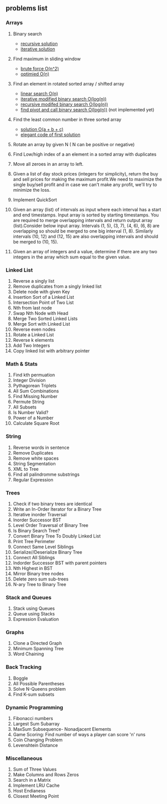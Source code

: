 ## problems list

### Arrays

1. Binary search
    - [recursive solution](ruby/1.1.rb) 
    - [iterative solution](ruby/1.2.rb)

2. Find maximum in sliding window
    - [brute force O(n^2)](ruby/2.1.rb)
    - [optimied O(n)](ruby/2.2.rb)

3. Find an element in rotated sorted array / shifted array
    - [linear search O(n)](ruby/3.1.rb)
    - [iterative modified binary search O(log(n))](ruby/3.2.rb)
    - [recursive modifed binary search O(log(n))](ruby/3.3.rb)
    - [find pivot and call binary search O(log(n))](ruby/3.4.rb) (not implemented yet)

4. Find the least common number in three sorted array
    - [solution O(a + b + c)](ruby/4.1.rb)
    - [elegant code of first solution](ruby/4.2.rb)

5. Rotate an array by given N ( N can be positive or negative)
6. Find Low/high index of a an element in a sorted array with duplicates
7. Move all zeroes in an array to left.
8. Given a list of day stock prices (integers for simplicity), return the buy and sell prices for making the maximum profit.We need to maximize the single buy/sell profit and in case we can't make any profit, we'll try to minimize the loss. 
10. Implement QuickSort
11. Given an array (list) of intervals as input where each interval has a start and end timestamps. Input array is sorted by starting timestamps. You are required to merge overlapping intervals and return output array (list).Consider below input array. Intervals (1, 5), (3, 7), (4, 6), (6, 8) are overlapping so should be merged to one big interval (1, 8). Similarly intervals (10, 12) and (12, 15) are also overlapping intervals and should be merged to (10, 15).
12. Given an array of integers and a value, determine if there are any two integers in the array which sum equal to the given value.

### Linked List

1. Reverse a singly list
2. Remove duplicates from a singly linked list
3. Delete node with given Key
4. Insertion Sort of a Linked List
5. Intersection Point of Two List
6. Nth from last node
7. Swap Nth Node with Head
8. Merge Two Sorted Linked Lists
9. Merge Sort with Linked List
10. Reverse even nodes
11. Rotate a Linked List
12. Reverse k elements
13. Add Two Integers
14. Copy linked list with arbitrary pointer

### Math & Stats

1. Find kth permuation
2. Integer Division
3. Pythagorean Triplets
4. All Sum Combinations
5. Find Missing Number
6. Permute String
7. All Subsets
8. Is Number Valid?
9. Power of a Number
10. Calculate Square Root

### String

1. Reverse words in sentence
2. Remove Duplicates
3. Remove white spaces
4. String Segmentation
5. XML to Tree
6. Find all palindromme substrings
7. Regular Expression

### Trees

1. Check if two binary trees are identical
2. Write an In-Order Iterator for a Binary Tree
3. Iterative inorder Traversal
4. Inorder Successor BST
5. Level Order Traversal of Binary Tree
6. Is Binary Search Tree?
7. Convert Binary Tree To Doubly Linked List
8. Print Tree Perimeter
9. Connect Same Level Siblings
10. Serialize//Deserialize Binary Tree
11. Connect All Siblings
12. Indorder Successor BST with parent pointers
13. Nth Highest in BST
14. Mirror Binary tree nodes
15. Delete zero sum sub-trees
16. N-ary Tree to Binary Tree

### Stack and Queues

1. Stack using Queues
2. Queue using Stacks
3. Expression Evaluation

### Graphs

1. Clone a Directed Graph
2. Minimum Spanning Tree
3. Word Chaining

### Back Tracking

1. Boggle
2. All Possible Parentheses
3. Solve N-Queens problem
4. Find K-sum subsets

### Dynamic Programming

1. Fibonacci numbers
2. Largest Sum Subarray
3. MaxSum Subsequence- Nonadjacent Elements
4. Game Scoring: Find number of ways a player can score 'n' runs
5. Coin Changing Problem
6. Levenshtein Distance

### Miscellaneous

1. Sum of Three Values
2. Make Columns and Rows Zeros
3. Search in a Matrix
4. Implement LRU Cache
5. Host Endianess
6. Closest Meeting Point